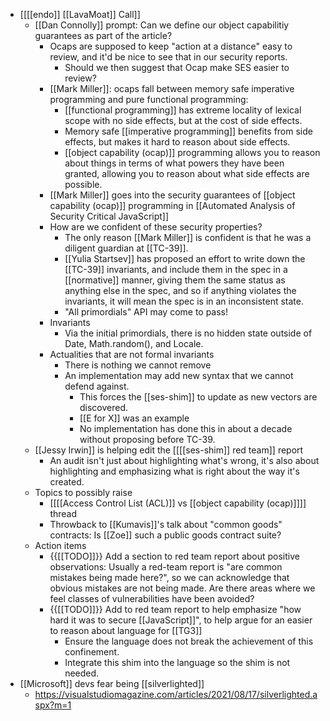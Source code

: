 - [[[[endo]] [[LavaMoat]] Call]]
    - [[Dan Connolly]] prompt: Can we define our object capabilitiy guarantees as part of the article?
        - Ocaps are supposed to keep "action at a distance" easy to review, and it'd be nice to see that in our security reports.
            - Should we then suggest that Ocap make SES easier to review?
        - [[Mark Miller]]: ocaps fall between memory safe imperative programming and pure functional programming:
            - [[functional programming]] has extreme locality of lexical scope with no side effects, but at the cost of side effects.
            - Memory safe [[imperative programming]] benefits from side effects, but makes it hard to reason about side effects.
            - [[object capability (ocap)]] programming allows you to reason about things in terms of what powers they have been granted, allowing you to reason about what side effects are possible.
        - [[Mark Miller]] goes into the security guarantees of [[object capability (ocap)]] programming in [[Automated Analysis of Security Critical JavaScript]]
        - How are we confident of these security properties?
            - The only reason [[Mark Miller]] is confident is that he was a diligent guardian at [[TC-39]].
            - [[Yulia Startsev]] has proposed an effort to write down the [[TC-39]] invariants, and include them in the spec in a [[normative]] manner, giving them the same status as anything else in the spec, and so if anything violates the invariants, it will mean the spec is in an inconsistent state.
            - "All primordials" API may come to pass!
        - Invariants
            - Via the initial primordials, there is no hidden state outside of Date, Math.random(), and Locale.
        - Actualities that are not formal invariants
            - There is nothing we cannot remove
            - An implementation may add new syntax that we cannot defend against.
                - This forces the [[ses-shim]] to update as new vectors are discovered.
                - [[E for X]] was an example
                - No implementation has done this in about a decade without proposing before TC-39.
    - [[Jessy Irwin]] is helping edit the [[[[ses-shim]] red team]] report
        - An audit isn't just about highlighting what's wrong, it's also about highlighting and emphasizing what is right about the way it's created.
    - Topics to possibly raise
        - [[[[Access Control List (ACL)]] vs [[object capability (ocap)]]]] thread
        - Throwback to [[Kumavis]]'s talk about "common goods" contracts: Is [[Zoe]] such a public goods contract suite?
    - Action items
        - {{[[TODO]]}} Add a section to red team report about positive observations: Usually a red-team report is "are common mistakes being made here?", so we can acknowledge that obvious mistakes are not being made. Are there areas where we feel classes of vulnerabilities have been avoided?
        - {{[[TODO]]}} Add to red team report to help emphasize "how hard it was to secure [[JavaScript]]", to help argue for an easier to reason about language for [[TG3]]
            - Ensure the language does not break the achievement of this confinement.
            - Integrate this shim into the language so the shim is not needed.
- [[Microsoft]] devs fear being [[silverlighted]]
    - https://visualstudiomagazine.com/articles/2021/08/17/silverlighted.aspx?m=1
